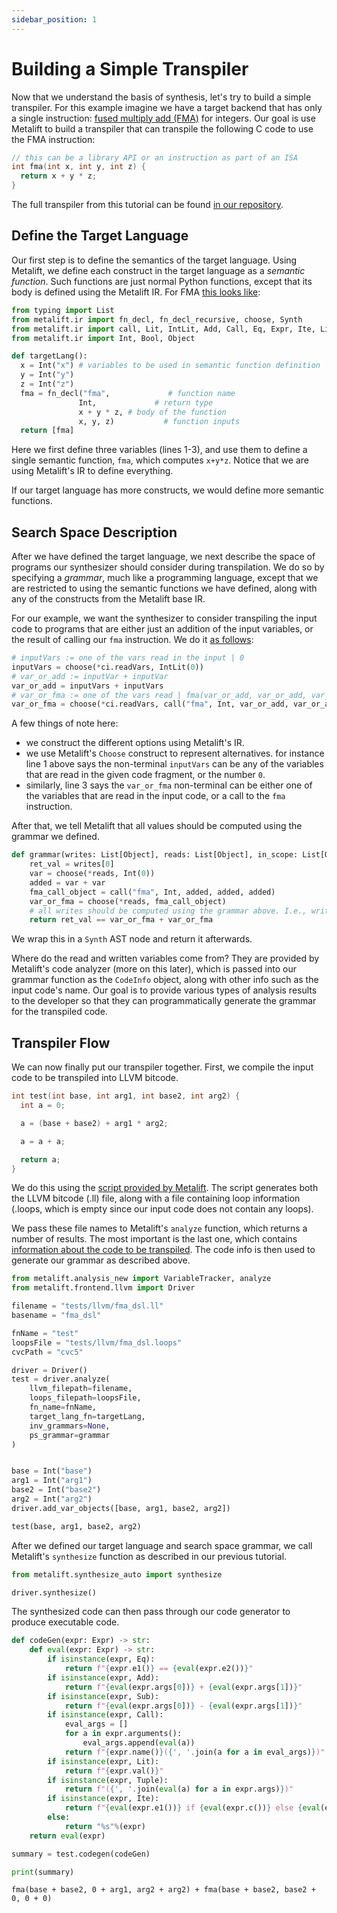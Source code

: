 ```yaml
---
sidebar_position: 1
---
```


# Building a Simple Transpiler

Now that we understand the basis of synthesis, let's try to build a simple transpiler. For this example imagine we have a target backend that has only a single instruction: [fused multiply add (FMA)](https://en.wikipedia.org/wiki/Multiply%E2%80%93accumulate_operation#Fused_multiply%E2%80%93add) for integers. Our goal is use Metalift to build a transpiler that can transpile the following C code to use the FMA instruction:

```cpp
// this can be a library API or an instruction as part of an ISA
int fma(int x, int y, int z) {
  return x + y * z;
}
```

The full transpiler from this tutorial can be found [in our repository](https://github.com/metalift/metalift/blob/main/tests/llvm/fma_dsl.py).

## Define the Target Language

Our first step is to define the semantics of the target language. Using Metalift, we define each construct in the target language as a _semantic function_. Such functions are just normal Python functions, except that its body is defined using the Metalift IR. For FMA [this looks like](https://github.com/metalift/metalift/blob/main/tests/llvm/fma_dsl.py#L47):

<!--phmdoctest-share-names-->
```python
from typing import List
from metalift.ir import fn_decl, fn_decl_recursive, choose, Synth
from metalift.ir import call, Lit, IntLit, Add, Call, Eq, Expr, Ite, Lit, Sub, Tuple
from metalift.ir import Int, Bool, Object

def targetLang():
  x = Int("x") # variables to be used in semantic function definition
  y = Int("y")
  z = Int("z")
  fma = fn_decl("fma",             # function name
               Int,             # return type
               x + y * z, # body of the function
               x, y, z)           # function inputs
  return [fma]
```

Here we first define three variables (lines 1-3), and use them to define a single semantic function, `fma`, which computes `x+y*z`. Notice that we are using Metalift's IR to define everything.

If our target language has more constructs, we would define more semantic functions. 


## Search Space Description

After we have defined the target language, we next describe the space of programs our synthesizer should consider during transpilation. We do so by specifying a _grammar_, much like a programming language, except that we are restricted to using the semantic functions we have defined, along with any of the constructs from the Metalift base IR.

For our example, we want the synthesizer to consider transpiling the input code to programs that are either just an addition of the input variables, or the result of calling our `fma` instruction. We do it [as follows](https://github.com/metalift/metalift/blob/main/tests/llvm/fma_dsl.py#L37):

<!--phmdoctest-mark.skip-->
```python
# inputVars := one of the vars read in the input | 0
inputVars = choose(*ci.readVars, IntLit(0))
# var_or_add := inputVar + inputVar
var_or_add = inputVars + inputVars
# var_or_fma := one of the vars read | fma(var_or_add, var_or_add, var_or_add)
var_or_fma = choose(*ci.readVars, call("fma", Int, var_or_add, var_or_add, var_or_add))
```

A few things of note here:
- we construct the different options using Metalift's IR.
- we use Metalift's `Choose` construct to represent alternatives. for instance line 1 above says the non-terminal `inputVars` can be any of the variables that are read in the given code fragment, or the number `0`.
- similarly, line 3 says the `var_or_fma` non-terminal can be either one of the variables that are read in the input code, or a call to the `fma` instruction.

After that, we tell Metalift that all values should be computed using the grammar we defined.

<!--phmdoctest-share-names-->
```python
def grammar(writes: List[Object], reads: List[Object], in_scope: List[Object]) -> Bool:
    ret_val = writes[0]
    var = choose(*reads, Int(0))
    added = var + var
    fma_call_object = call("fma", Int, added, added, added)
    var_or_fma = choose(*reads, fma_call_object)
    # all writes should be computed using the grammar above. I.e., written_var = var_or_fma + var_or_fma. and the return value must be equal to it
    return ret_val == var_or_fma + var_or_fma

```
We wrap this in a `Synth` AST node and return it afterwards.

Where do the read and written variables come from? They are provided by Metalift's code analyzer (more on this later), which is passed into our grammar function as the `CodeInfo` object, along with other info such as the input code's name. Our goal is to provide various types of analysis results to the developer so that they can programmatically generate the grammar for the transpiled code. 


## Transpiler Flow

We can now finally put our transpiler together. First, we compile the input code to be transpiled into LLVM bitcode.

```cpp title="tests/llvm/fma_dsl.c"
int test(int base, int arg1, int base2, int arg2) {
  int a = 0;

  a = (base + base2) + arg1 * arg2;

  a = a + a;

  return a;
}
```

We do this using the [script provided by Metalift](https://github.com/starptr/metalift/blob/oscar/main/tests/compile-add-blocks). The script generates both the LLVM bitcode (.ll) file, along with a file containing loop information (.loops, which is empty since our input code does not contain any loops).

We pass these file names to Metalift's `analyze` function, which returns a number of results. The most important is the last one, which contains [information about the code to be transpiled](https://github.com/metalift/metalift/blob/main/metalift/analysis.py#L185). The code info is then used to generate our grammar as described above. 

<!--phmdoctest-share-names-->
```python
from metalift.analysis_new import VariableTracker, analyze
from metalift.frontend.llvm import Driver

filename = "tests/llvm/fma_dsl.ll"
basename = "fma_dsl"

fnName = "test"
loopsFile = "tests/llvm/fma_dsl.loops"
cvcPath = "cvc5"

driver = Driver()
test = driver.analyze(
    llvm_filepath=filename,
    loops_filepath=loopsFile,
    fn_name=fnName,
    target_lang_fn=targetLang,
    inv_grammars=None,
    ps_grammar=grammar
)


base = Int("base")
arg1 = Int("arg1")
base2 = Int("base2")
arg2 = Int("arg2")
driver.add_var_objects([base, arg1, base2, arg2])

test(base, arg1, base2, arg2)
```

After we defined our target language and search space grammar, we call Metalift's `synthesize` function as described in our previous tutorial.

<!--phmdoctest-share-names-->
```python
from metalift.synthesize_auto import synthesize

driver.synthesize()
```

The synthesized code can then pass through our code generator to produce executable code.

<!--phmdoctest-share-names-->
```python
def codeGen(expr: Expr) -> str:
    def eval(expr: Expr) -> str:
        if isinstance(expr, Eq):
            return f"{expr.e1()} == {eval(expr.e2())}"
        if isinstance(expr, Add):
            return f"{eval(expr.args[0])} + {eval(expr.args[1])}"
        if isinstance(expr, Sub):
            return f"{eval(expr.args[0])} - {eval(expr.args[1])}"
        if isinstance(expr, Call):
            eval_args = []
            for a in expr.arguments():
                eval_args.append(eval(a))
            return f"{expr.name()}({', '.join(a for a in eval_args)})"
        if isinstance(expr, Lit):
            return f"{expr.val()}"
        if isinstance(expr, Tuple):
            return f"({', '.join(eval(a) for a in expr.args)})"
        if isinstance(expr, Ite):
            return f"{eval(expr.e1())} if {eval(expr.c())} else {eval(expr.e2())}"
        else:
            return "%s"%(expr)
    return eval(expr)

summary = test.codegen(codeGen)

print(summary)
```

```
fma(base + base2, 0 + arg1, arg2 + arg2) + fma(base + base2, base2 + 0, 0 + 0)
```
